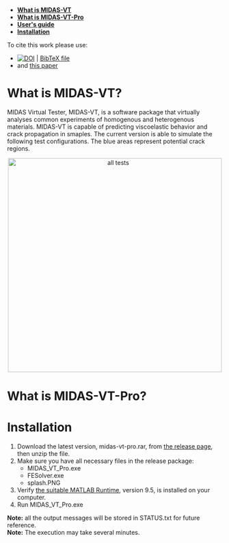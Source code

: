 

* [**What is MIDAS-VT**](https://github.com/K1-ZR/midas-vt-pro/blob/master/README.md#what-is-midas-vt)  
* [**What is MIDAS-VT-Pro**](https://github.com/K1-ZR/midas-vt-pro/blob/master/README.md#what-is-midas-vt-pro) 
* [**User's guide**](https://github.com/K1-ZR/midas-vt-pro/blob/master/documents/MIDAS-VT-User'sGuide.pdf) 
* [**Installation**](https://github.com/K1-ZR/midas-vt-pro/blob/master/README.md#installation) 

To cite this work please use:
* [![DOI](https://zenodo.org/badge/DOI/10.5281/zenodo.1481173.svg)](https://doi.org/10.5281/zenodo.1481173)
| [BibTeX file](https://github.com/K1-ZR/midas-vt-pro/blob/master/documents/cite-midas-vt-pro.bib)
* and [this paper](https://www.sciencedirect.com/science/article/pii/S0013794417303703) 

# What is MIDAS-VT?
MIDAS Virtual Tester, MIDAS-VT, is a software package that virtually analyses common experiments of homogenous and heterogenous materials. MIDAS-VT is capable of predicting viscoelastic behavior and crack propagation in smaples.
The current version is able to simulate the following test configurations. 
The blue areas represent potential crack regions.
<p align="center">
  <img src="https://github.com/K1-ZR/midas-vt-pre/blob/master/Gallery/AT.png" width="500" title="all tests">
</p>  

# What is MIDAS-VT-Pro?

# Installation
1. Download the latest version, midas-vt-pro.rar, from [the release page](https://github.com/K1-ZR/midas-vt-pro/releases), then unzip the file.  
2. Make sure you have all necessary files in the release package:   
    * MIDAS_VT_Pro.exe
    * FESolver.exe
    * splash.PNG  
3. Verify [the suitable MATLAB Runtime](https://www.mathworks.com/products/compiler/matlab-runtime.html?s_cid=BB&nocookie=true), version 9.5, is installed on your computer.  
4. Run MIDAS_VT_Pro.exe   

**Note:** all the output messages will be stored in STATUS.txt for future reference.  
**Note:** The execution may take several minutes.  
